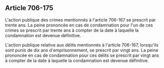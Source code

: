 Article 706-175
----
L'action publique des crimes mentionnés à l'article 706-167 se prescrit par
trente ans. La peine prononcée en cas de condamnation pour l'un de ces crimes se
prescrit par trente ans à compter de la date à laquelle la condamnation est
devenue définitive.

L'action publique relative aux délits mentionnés à l'article 706-167, lorsqu'ils
sont punis de dix ans d'emprisonnement, se prescrit par vingt ans. La peine
prononcée en cas de condamnation pour ces délits se prescrit par vingt ans à
compter de la date à laquelle la condamnation est devenue définitive.
